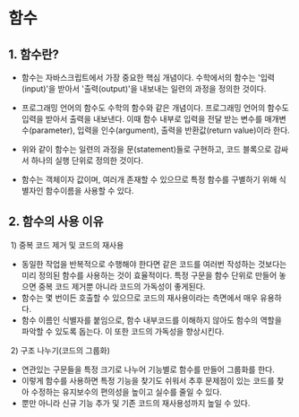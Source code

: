 # 함수

## 1. 함수란?

* 함수는 자바스크립트에서 가장 중요한 핵심 개념이다. 수학에서의 함수는 '입력(input)'을 받아서 '출력(output)'을 내보내는 일련의 과정을 정의한 것이다. 
* 프로그래밍 언어의 함수도 수학의 함수와 같은 개념이다. 프로그래밍 언어의 함수도 입력을 받아서 출력을 내보낸다. 이때 함수 내부로 입력을 전달 받는 변수를 매개변수(parameter), 입력을 인수(argument), 출력을 반환값(return value)이라 한다.



* 위와 같이 함수는 일련의 과정을 문(statement)들로 구현하고, 코드 블록으로 감싸서 하나의 실행 단위로 정의한 것이다. 
* 함수는 객체이자 값이며, 여러개 존재할 수 있으므로 특정 함수를 구별하기 위해 식별자인 함수이름을 사용할 수 있다.



## 2. 함수의 사용 이유

​	1) 중복 코드 제거 및 코드의 재사용

* 동일한 작업을 반복적으로 수행해야 한다면 같은 코드를 여러번 작성하는 것보다는 미리 정의된 함수를 사용하는 것이 효율적이다. 특정 구문을 함수 단위로 만들어 놓으면 중복 코드 제거뿐 아니라 코드의 가독성이 좋게된다.
* 함수는 몇 번이든 호출할 수 있으므로 코드의 재사용이라는 측면에서 매우 유용하다. 
* 함수 이름인 식별자를 붙임으로, 함수 내부코드를 이해하지 않아도 함수의 역할을 파악할 수 있도록 돕는다. 이 또한 코드의 가독성을 향상시킨다.

​	2) 구조 나누기(코드의 그룹화)

* 연관있는 구문들을 특정 크기로 나누어 기능별로 함수를 만들어 그룹화를 한다. 
* 이렇게 함수를 사용하면 특정 기능을 찾기도 쉬워서 추후 문제점이 있는 코드를 찾아 수정하는 유지보수의 편의성을 높이고 실수를 줄일 수 있다. 
* 뿐만 아니라 신규 기능 추가 및 기존 코드의 재사용성까지 높일 수 있다. 

